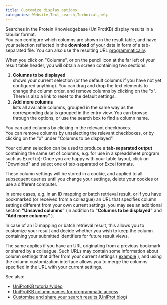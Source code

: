 ```yaml
---
title: Customize display options
categories: Website,Text_search,Technical,help
---
```


Searches in the Protein Knowledgebase (UniProtKB) display results in a tabular format.  
You can configure which columns are shown in the result table, and have your selection reflected in the **download** of your data in form of a tab-separated file. You can also use the resulting URL [programmatically](https://www.uniprot.org/help/api).

When you click on "Columns", or on the pencil icon at the far left of your result table header, you will obtain a screen containing two sections:

1.  **Columns to be displayed**  
    shows your current selection (or the default columns if you have not yet configured anything). You can drag and drop the text elements to change the column order, and remove columns by clicking on the "x". There is also a link to reset to the default settings.
2.  **Add more columns**  
    lists all available columns, grouped in the same way as the corresponding data is grouped in the entry view. You can browse through the options, or use the search box to find a column name.

You can add columns by clicking in the relevant checkboxes.  
You can remove columns by unselecting the relevant checkboxes, or by clicking on the "x" under "Columns to be displayed".

Your column selection can be used to produce a **tab-separated output** containing the same set of columns, e.g. for use in a spreadsheet program such as Excel (c): Once you are happy with your table layout, click on "Download" and select one of tab-separated or Excel formats.

These column settings will be stored in a cookie, and applied to all subsequent queries until you change your settings, delete your cookies or use a different computer.

In some cases, e.g. in an ID mapping or batch retrieval result, or if you have bookmarked (or received from a colleague) an URL that specifies column settings different from your own current settings, you may see an additional section **"Unsaved columns"** (in addition to **"Columns to be displayed"** and **"Add more columns"** ).

In case of an ID mapping or batch retrieval result, this allows you to customize your result and decide whether you wish to keep the column containing your submitted identifiers for future result views.

The same applies if you have an URL originating from a previous bookmark or shared by a colleague. Such URLs may contain some information about column settings that differ from your current settings ( [example](https://www.uniprot.org/uniprotkb/?query=database:%28type:hgnc%29&sort=score&columns=id,entry%20name,reviewed,genes,database%28HGNC%29) ), and using the column customization interface allows you to merge the columns specified in the URL with your current settings.

See also:

-   [UniProtKB tutorial/video](https://www.youtube.com/watch?v=ado1r8IDm3U)
-   [UniProtKB column names for programmatic access](https://www.uniprot.org/help/uniprotkb%5Fcolumn%5Fnames)
-   [Customise and share your search results (UniProt blog)](https://insideuniprot.blogspot.com/2015/03)
